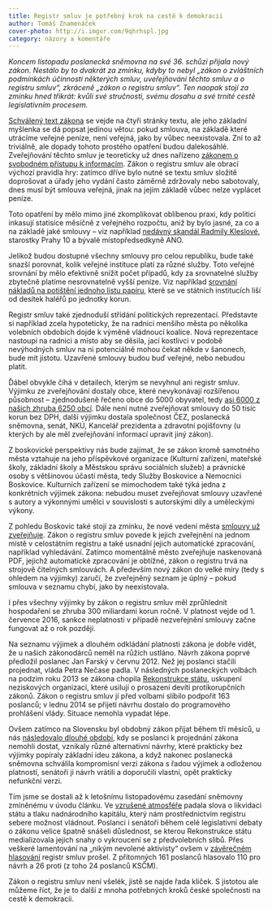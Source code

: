 ```yaml
---
title: Registr smluv je potřebný krok na cestě k demokracii
author: Tomáš Znamenáček
cover-photo: http://i.imgur.com/9qhrhspl.jpg
category: názory a komentáře
---
```


*Koncem listopadu poslanecká sněmovna na své 36. schůzi přijala nový zákon. Nestálo by to dvakrát za zmínku, kdyby to nebyl „zákon o zvláštních podmínkách účinnosti některých smluv, uveřejňování těchto smluv a o registru smluv“, zkráceně „zákon o registru smluv“. Ten naopak stojí za zmínku hned třikrát: kvůli své stručnosti, svému dosahu a své trnité cestě legislativním procesem.*

[Schválený text zákona](http://www.psp.cz/sqw/text/tiskt.sqw?O=7&CT=42&CT1=11) se vejde na čtyři stránky textu, ale jeho základní myšlenka se dá popsat jedinou větou: pokud smlouva, na základě které utrácíme veřejné peníze, není veřejná, jako by vůbec neexistovala. Zní to až triviálně, ale dopady tohoto prostého opatření budou dalekosáhlé. Zveřejňování těchto smluv je teoreticky už dnes nařízeno [zákonem o svobodném přístupu k informacím](http://portal.gov.cz/zakon/106/1999). Zákon o registru smluv ale obrací výchozí pravidla hry: zatímco dříve bylo nutné se textu smluv složitě doprošovat a úřady jeho vydání často záměrně zdržovaly nebo sabotovaly, dnes musí být smlouva veřejná, jinak na jejím základě vůbec nelze vyplácet peníze.

Toto opatření by mělo mimo jiné zkomplikovat oblíbenou praxi, kdy politici inkasují statisíce měsíčně z veřejného rozpočtu, aniž by bylo jasné, za co a na základě jaké smlouvy – viz například [nedávný skandál Radmily Kleslové](http://domaci.ihned.cz/c1-64769480-radmila-kleslova-inkasuje-od-prazskych-firem-360-tisic-korun-mesicne-tvrdi-pirati), starostky Prahy 10 a bývalé místopředsedkyně ANO.

Jelikož budou dostupné všechny smlouvy pro celou republiku, bude také snazší porovnat, kolik veřejné instituce platí za různé služby. Toto veřejné srovnání by mělo efektivně snížit počet případů, kdy za srovnatelné služby zbytečně platíme nesrovnatelně vyšší peníze. Viz například [srovnání nákladů na potištění jednoho listu papíru](http://www.rozhlas.cz/zpravy/data/_zprava/kolik-plati-urady-za-potisteny-list-papiru-nekde-padesatnik-jinde-pres-3-koruny--1497280), které se ve státních institucích liší od desítek haléřů po jednotky korun.

Registr smluv také zjednoduší střídání politických reprezentací. Představte si například zcela hypoteticky, že na radnici menšího města po několika volebních obdobích dojde k výměně vládnoucí koalice. Nová reprezentace nastoupí na radnici a místo aby se děsila, jací kostlivci v podobě nevýhodných smluv na ni potenciálně mohou čekat někde v šanonech, bude mít jistotu. Uzavřené smlouvy budou buď veřejné, nebo nebudou platit.

Ďábel obvykle číhá v detailech, kterým se nevyhnul ani registr smluv. Výjimku ze zveřejňování dostaly obce, které nevykonávají rozšířenou působnost – zjednodušeně řečeno obce do 5000 obyvatel, tedy [asi 6000 z našich zhruba 6250 obcí](http://portal.uur.cz/spravni-usporadani-cr-organy-uzemniho-planovani/obce.asp). Dále není nutné zveřejňovat smlouvy do 50 tisíc korun bez DPH, další výjimku dostala společnost ČEZ, poslanecká sněmovna, senát, NKÚ, Kancelář prezidenta a zdravotní pojišťovny (u kterých by ale měl zveřejňování informací upravit jiný zákon).

Z boskovické perspektivy nás bude zajímat, že se zákon kromě samotného města vztahuje na jeho příspěvkové organizace (Kulturní zařízení, mateřské školy, základní školy a Městskou správu sociálních služeb) a právnické osoby s většinovou účastí města, tedy Služby Boskovice a Nemocnici Boskovice. Kulturních zařízení se mimochodem také týká jedna z konkrétních výjimek zákona: nebudou muset zveřejňovat smlouvy uzavřené s autory a výkonnými umělci v souvislosti s autorskými díly a uměleckými výkony.

Z pohledu Boskovic také stojí za zmínku, že nové vedení města [smlouvy už zveřejňuje](http://boskovice.cz/majetkopravni-smlouvy/ds-1455). Zákon o registru smluv povede k jejich zveřejnění na jednom místě v celostátním registru a také usnadní jejich automatické zpracování, například vyhledávání. Zatímco momentálně město zveřejňuje naskenovaná PDF, jejichž automatické zpracování je obtížné, zákon o registru trvá na strojově čitelných smlouvách. A především nový zákon do velké míry (tedy s ohledem na výjimky) zaručí, že zveřejněný seznam je úplný – pokud smlouva v seznamu chybí, jako by neexistovala.

I přes všechny výjimky by zákon o registru smluv měl zprůhlednit hospodaření se zhruba 300 miliardami korun ročně. V platnost vejde od 1. července 2016, sankce neplatnosti v případě nezveřejnění smlouvy začne fungovat až o rok později.

Na seznamu výjimek a dlouhém odkládání platnosti zákona je dobře vidět, že u našich zákonodárců neměl na růžích ustláno. Návrh zákona poprvé předložil poslanec Jan Farský v červnu 2012. Než jej poslanci stačili projednat, vláda Petra Nečase padla. V následných poslaneckých volbách na podzim roku 2013 se zákona chopila [Rekonstrukce státu](http://www.rekonstrukcestatu.cz/), uskupení neziskových organizací, které usilují o prosazení devíti protikorupčních zákonů. Zákon o registru smluv jí před volbami slíbilo podpořit 163 poslanců; v lednu 2014 se přijetí návrhu dostalo do programového prohlášení vlády. Situace nemohla vypadat lépe.

Ovšem zatímco na Slovensku byl obdobný zákon přijat během tří měsíců, u nás [následovalo dlouhé období](http://www.psp.cz/sqw/text/historie.sqw?o=7&T=42), kdy se poslanci k projednání zákona nemohli dostat, vznikaly různé alternativní návrhy, které prakticky bez výjimky popíraly základní ideu zákona, a když nakonec poslanecká sněmovna schválila kompromisní verzi zákona s řadou výjimek a odloženou platností, senátoři jí návrh vrátili a doporučili vlastní, opět prakticky nefunkční verzi.

Tím jsme se dostali až k letošnímu listopadovému zasedání sněmovny zmíněnému v úvodu článku. Ve [vzrušené atmosféře](http://www.psp.cz/eknih/2013ps/audio/2015/11/24/index.htm) padala slova o likvidaci státu a tlaku nadnárodního kapitálu, který nám prostřednictvím registru sebere možnost vládnout. Poslanci i senátoři během celé legislativní debaty o zákonu velice špatně snášeli důslednost, se kterou Rekonstrukce státu medializovala jejich snahy o vykroucení se z předvolebních slibů. Přes veškeré lamentování na „nikým nevolené aktivisty“ ovšem v [závěrečném hlasování](http://www.psp.cz/sqw/hlasy.sqw?g=61825) registr smluv prošel. Z přítomných 161 poslanců hlasovalo 110 pro návrh a 26 proti (z toho 24 poslanců KSČM).

Zákon o registru smluv není všelék, jistě se najde řada kliček. S jistotou ale můžeme říct, že je to další z mnoha potřebných kroků české společnosti na cestě k demokracii.